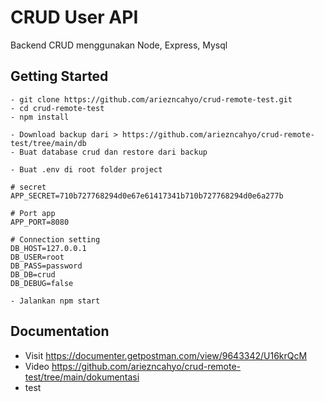 # CRUD User API
Backend CRUD menggunakan Node, Express, Mysql


## Getting Started
```
- git clone https://github.com/ariezncahyo/crud-remote-test.git
- cd crud-remote-test
- npm install

- Download backup dari > https://github.com/ariezncahyo/crud-remote-test/tree/main/db
- Buat database crud dan restore dari backup

- Buat .env di root folder project

# secret
APP_SECRET=710b727768294d0e67e61417341b710b727768294d0e6a277b

# Port app
APP_PORT=8080
 
# Connection setting
DB_HOST=127.0.0.1
DB_USER=root
DB_PASS=password
DB_DB=crud
DB_DEBUG=false

- Jalankan npm start

```

## Documentation
* Visit https://documenter.getpostman.com/view/9643342/U16krQcM 
* Video https://github.com/ariezncahyo/crud-remote-test/tree/main/dokumentasi
* test
